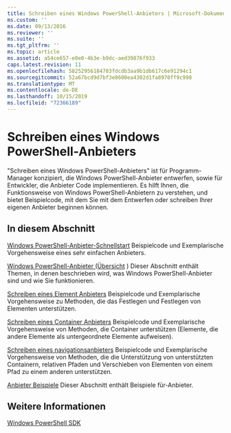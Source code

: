```yaml
---
title: Schreiben eines Windows PowerShell-Anbieters | Microsoft-Dokumentation
ms.custom: ''
ms.date: 09/13/2016
ms.reviewer: ''
ms.suite: ''
ms.tgt_pltfrm: ''
ms.topic: article
ms.assetid: a54ce657-e0e0-4b3e-b9dc-aed39876f933
caps.latest.revision: 11
ms.openlocfilehash: 58252956184703fdcdb3aa9b1db617c6e91294c1
ms.sourcegitcommit: 52a67bcd9d7bf3e8600ea4302d1fa8970ff9c998
ms.translationtype: MT
ms.contentlocale: de-DE
ms.lasthandoff: 10/15/2019
ms.locfileid: "72366189"
---
```

# <a name="writing-a-windows-powershell-provider"></a>Schreiben eines Windows PowerShell-Anbieters

"Schreiben eines Windows PowerShell-Anbieters" ist für Programm-Manager konzipiert, die Windows PowerShell-Anbieter entwerfen, sowie für Entwickler, die Anbieter Code implementieren. Es hilft Ihnen, die Funktionsweise von Windows PowerShell-Anbietern zu verstehen, und bietet Beispielcode, mit dem Sie mit dem Entwerfen oder schreiben Ihrer eigenen Anbieter beginnen können.

## <a name="in-this-section"></a>In diesem Abschnitt

[Windows PowerShell-Anbieter-Schnellstart](./windows-powershell-provider-quickstart.md) Beispielcode und Exemplarische Vorgehensweise eines sehr einfachen Anbieters.

[Windows PowerShell-Anbieter (Übersicht](./windows-powershell-provider-overview.md) ) Dieser Abschnitt enthält Themen, in denen beschrieben wird, was Windows PowerShell-Anbieter sind und wie Sie funktionieren.

[Schreiben eines Element Anbieters](./writing-an-item-provider.md) Beispielcode und Exemplarische Vorgehensweise zu Methoden, die das Festlegen und Festlegen von Elementen unterstützen.

[Schreiben eines Container Anbieters](./writing-a-container-provider.md) Beispielcode und Exemplarische Vorgehensweise von Methoden, die Container unterstützen (Elemente, die andere Elemente als untergeordnete Elemente aufweisen).

[Schreiben eines navigationsanbieters](./writing-a-navigation-provider.md) Beispielcode und Exemplarische Vorgehensweise von Methoden, die die Unterstützung von unterstützten Containern, relativen Pfaden und Verschieben von Elementen von einem Pfad zu einem anderen unterstützen.

[Anbieter Beispiele](./provider-samples.md) Dieser Abschnitt enthält Beispiele für-Anbieter.

## <a name="see-also"></a>Weitere Informationen

[Windows PowerShell SDK](../windows-powershell-reference.md)